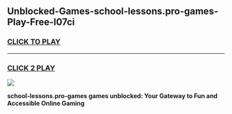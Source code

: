 
## Unblocked-Games-school-lessons.pro-games-Play-Free-l07ci
<h3>
<a href="https://premium76.site?title=school-lessons.pro-games&ref=10A">CLICK TO PLAY</a></h3>
<hr>

<h3>
<a href="https://premium76.site?title=school-lessons.pro-games&ref=10A">CLICK 2 PLAY</a>
  
</h3>

<a href="https://premium76.site?title=school-lessons.pro-games&ref=10A"><img src="https://clearcache.store/games.png"></a>


**school-lessons.pro-games games unblocked: Your Gateway to Fun and Accessible Online Gaming**
